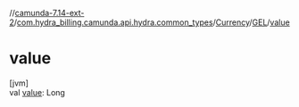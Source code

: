 //[camunda-7.14-ext-2](../../../../index.md)/[com.hydra_billing.camunda.api.hydra.common_types](../../index.md)/[Currency](../index.md)/[GEL](index.md)/[value](value.md)

# value

[jvm]\
val [value](value.md): Long
